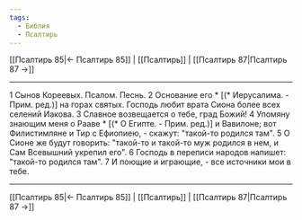 ```yaml
---
tags:
  - Библия
  - Псалтирь
---
```

[[Псалтирь 85|← Псалтирь 85]] | [[Псалтирь]] | [[Псалтирь 87|Псалтирь 87 →]]

---
1 Сынов Кореевых. Псалом. Песнь.
2 Основание его * [(* Иерусалима. - Прим. ред.)] на горах святых. Господь любит врата Сиона более всех селений Иакова.
3 Славное возвещается о тебе, град Божий!
4 Упомяну знающим меня о Рааве * [(* О Египте. - Прим. ред.)] и Вавилоне; вот Филистимляне и Тир с Ефиопиею, - скажут: "такой-то родился там".
5 О Сионе же будут говорить: "такой-то и такой-то муж родился в нем, и Сам Всевышний укрепил его".
6 Господь в переписи народов напишет: "такой-то родился там".
7 И поющие и играющие, - все источники мои в тебе.

---
[[Псалтирь 85|← Псалтирь 85]] | [[Псалтирь]] | [[Псалтирь 87|Псалтирь 87 →]]